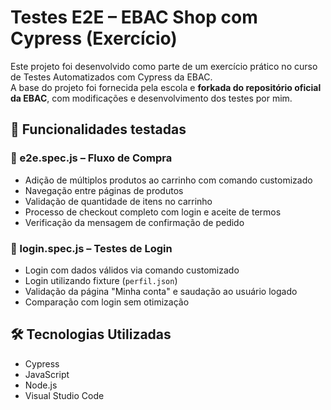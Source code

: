 # Testes E2E – EBAC Shop com Cypress (Exercício)

Este projeto foi desenvolvido como parte de um exercício prático no curso de Testes Automatizados com Cypress da EBAC.  
A base do projeto foi fornecida pela escola e **forkada do repositório oficial da EBAC**, com modificações e desenvolvimento dos testes por mim.

## 📌 Funcionalidades testadas

### 🔹 e2e.spec.js – Fluxo de Compra
- Adição de múltiplos produtos ao carrinho com comando customizado
- Navegação entre páginas de produtos
- Validação de quantidade de itens no carrinho
- Processo de checkout completo com login e aceite de termos
- Verificação da mensagem de confirmação de pedido

### 🔹 login.spec.js – Testes de Login
- Login com dados válidos via comando customizado
- Login utilizando fixture (`perfil.json`)
- Validação da página "Minha conta" e saudação ao usuário logado
- Comparação com login sem otimização

## 🛠️ Tecnologias Utilizadas

- Cypress
- JavaScript
- Node.js
- Visual Studio Code


